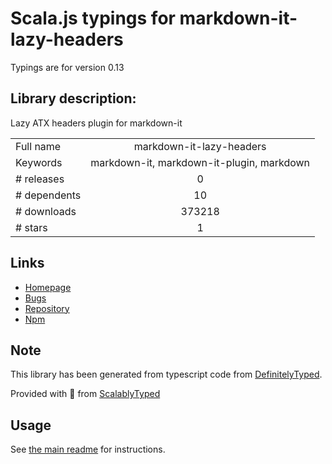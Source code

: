 
# Scala.js typings for markdown-it-lazy-headers

Typings are for version 0.13

## Library description:
Lazy ATX headers plugin for markdown-it

|                    |                 |
| ------------------ | :-------------: |
| Full name          | markdown-it-lazy-headers |
| Keywords           | markdown-it, markdown-it-plugin, markdown |
| # releases         | 0 |
| # dependents       | 10 |
| # downloads        | 373218 |
| # stars            | 1 |

## Links
- [Homepage](https://github.com/Galadirith/markdown-it-lazy-headers)
- [Bugs](https://github.com/Galadirith/markdown-it-lazy-headers/issues)
- [Repository](https://github.com/Galadirith/markdown-it-lazy-headers)
- [Npm](https://www.npmjs.com/package/markdown-it-lazy-headers)
    


## Note
This library has been generated from typescript code from [DefinitelyTyped](https://definitelytyped.org).

Provided with :purple_heart: from [ScalablyTyped](https://github.com/oyvindberg/ScalablyTyped)

## Usage
See [the main readme](../../readme.md) for instructions.


